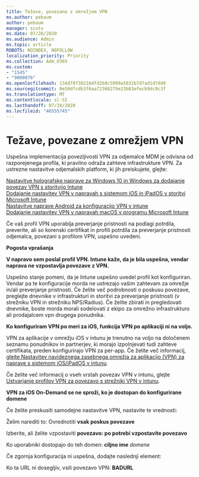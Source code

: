 ```yaml
---
title: Težave, povezane z omrežjem VPN
ms.author: pebaum
author: pebaum
manager: scotv
ms.date: 07/28/2020
ms.audience: Admin
ms.topic: article
ROBOTS: NOINDEX, NOFOLLOW
localization_priority: Priority
ms.collection: Adm_O365
ms.custom:
- "1545"
- "9000076"
ms.openlocfilehash: 134d78f30216dfd268c5999a5032b7d7ad1d7dd8
ms.sourcegitcommit: 0e50dfcdb3f6aa72368279e23b83efecb9dc9c3f
ms.translationtype: MT
ms.contentlocale: sl-SI
ms.lasthandoff: 07/28/2020
ms.locfileid: "46555745"
---
```

# <a name="vpn-related-issues"></a>Težave, povezane z omrežjem VPN

Uspešna implementacija povezljivosti VPN za odjemalce MDM je odvisna od razporejenega profila, ki pravilno odraža zahteve infrastrukture VPN. Za ustrezne nastavitve odjemalskih platform, ki jih preiskujete, glejte: 

[Nastavitve holografske naprave za Windows 10 in Windows za dodajanje povezav VPN s storitvijo Intune](https://docs.microsoft.com/intune/vpn-settings-windows-10)  
[Dodajanje nastavitev VPN v napravah s sistemom iOS in iPadOS v storitvi Microsoft Intune](https://docs.microsoft.com/intune/vpn-settings-ios)  
[Nastavitve naprave Android za konfiguracijo VPN v intune](https://docs.microsoft.com/intune/vpn-settings-android)  
[Dodajanje nastavitev VPN v napravah macOS v programu Microsoft Intune](https://docs.microsoft.com/mem/intune/configuration/vpn-settings-macos)

Če vaš profil VPN uporablja preverjanje pristnosti na podlagi potrdila, preverite, ali so korenski certifikat in profili potrdila za preverjanje pristnosti odjemalca, povezani s profilom VPN, uspešno uvedeni.

**Pogosta vprašanja**

**V napravo sem poslal profil VPN. Intune kaže, da je bila uspešna, vendar naprava ne vzpostavlja povezave z VPN.**

Uspešno stanje pomeni, da je Intune uspešno uvedel profil kot konfiguriran. Vendar pa te konfiguracije morda ne ustrezajo vašim zahtevam za omrežje in/ali preverjanje pristnosti. Če želite več podrobnosti o poskusu povezave, preglejte dnevnike v infrastrukturi in storitvi za preverjanje pristnosti (v strežniku VPN in strežniku NPS/Radius). Če želite zbirati in pregledovati dnevnike, boste morda morali sodelovati z ekipo za omrežno infrastrukturo ali prodajalcem vpn drugega ponudnika.

**Ko konfiguriram VPN po meri za iOS, funkcija VPN po aplikaciji ni na voljo.**

VPN za aplikacije v omrežju iOS v intunu je trenutno na voljo na določenem seznamu ponudnikov in partnerjev, ki morajo izpolnjevati tudi zahteve certifikata, preden konfigurirajo VPN za per-app. Če želite več informacij, [glejte Nastavitev navideznega zasebnega omrežja za aplikacijo (VPN) za naprave s sistemom iOS/iPadOS v intunu](https://docs.microsoft.com/intune/vpn-setting-configure-per-app). 

Če želite več informacij o vseh vrstah povezav VPN v intunu, glejte [Ustvarjanje profilov VPN za povezavo s strežniki VPN v intunu](https://docs.microsoft.com/intune/vpn-settings-configure).  

**VPN za iOS On-Demand se ne sproži, ko je dostopan do konfigurirane domene**

Če želite preskusiti samodejne nastavitve VPN, nastavite te vrednosti:

Želim narediti to: Ovrednotiti **vsak poskus povezave** 

Izberite, ali želite vzpostaviti **povezavo: po potrebi vzpostavite povezavo**

Ko uporabniki dostopajo do teh domen: **ciljno ime** *domene*

Če zgornja konfiguracija ni uspešna, dodajte naslednji element:

Ko ta URL ni dosegljiv, vsili povezavo VPN: **BADURL**